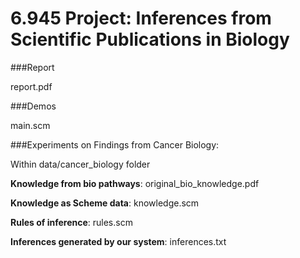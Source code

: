 6.945 Project: Inferences from Scientific Publications in Biology
===============

###Report

report.pdf

###Demos

main.scm

###Experiments on Findings from Cancer Biology:

Within data/cancer_biology folder

**Knowledge from bio pathways**: original_bio_knowledge.pdf

**Knowledge as Scheme data**: knowledge.scm

**Rules of inference**: rules.scm

**Inferences generated by our system**: inferences.txt
